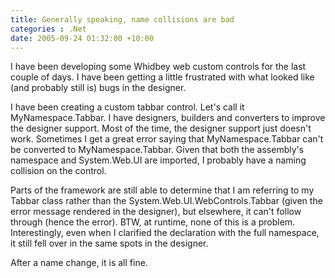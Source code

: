 ```yaml
---
title: Generally speaking, name collisions are bad
categories : .Net
date: 2005-09-24 01:32:00 +10:00
---
```


 I have been developing some Whidbey web custom controls for the last couple of days. I have been getting a little frustrated with what looked like (and probably still is) bugs in the designer. 

 I have been creating a custom tabbar control. Let&#39;s call it MyNamespace.Tabbar. I have designers, builders and converters to improve the designer support. Most of the time, the designer support just doesn&#39;t work. Sometimes I get a great error saying that MyNamespace.Tabbar can&#39;t be converted to MyNamespace.Tabbar. Given that both the assembly&#39;s namespace and System.Web.UI are imported, I probably have a naming collision on the control. 

 Parts of the framework are still able to determine that I am referring to my Tabbar class rather than the System.Web.UI.WebControls.Tabbar (given the error message rendered in the designer), but elsewhere, it can&#39;t follow through (hence the error). BTW, at runtime, none of this is a problem. Interestingly, even when I clarified the declaration with the full namespace, it still fell over in the same spots in the designer. 

 After a name change, it is all fine. 


